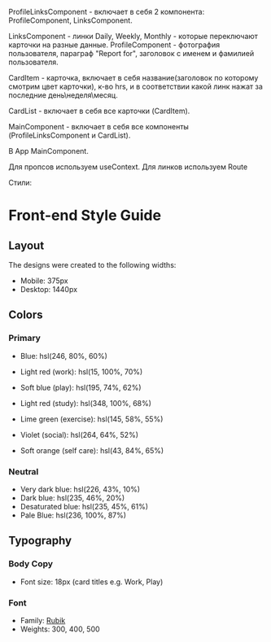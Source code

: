 ProfileLinksComponent - включает в себя 2 компонента: ProfileComponent, LinksComponent.

LinksComponent - линки Daily, Weekly, Monthly - которые переключают карточки на разные данные.
ProfileComponent - фотография пользователя, параграф "Report for", заголовок с именем и фамилией пользователя.

CardItem - карточка, включает в себя название(заголовок по которому смотрим цвет карточки), к-во hrs, и в соответствии какой линк нажат за последние день\неделя\месяц.

CardList - включает в себя все карточки (CardItem).

MainComponent - включает в себя все компоненты (ProfileLinksComponent и CardList).

В App MainComponent.

Для пропсов используем useContext.
Для линков используем Route

Стили:

# Front-end Style Guide

## Layout

The designs were created to the following widths:

- Mobile: 375px
- Desktop: 1440px

## Colors

### Primary

- Blue: hsl(246, 80%, 60%)

- Light red (work): hsl(15, 100%, 70%)
- Soft blue (play): hsl(195, 74%, 62%)
- Light red (study): hsl(348, 100%, 68%)
- Lime green (exercise): hsl(145, 58%, 55%)
- Violet (social): hsl(264, 64%, 52%)
- Soft orange (self care): hsl(43, 84%, 65%)

### Neutral

- Very dark blue: hsl(226, 43%, 10%)
- Dark blue: hsl(235, 46%, 20%)
- Desaturated blue: hsl(235, 45%, 61%)
- Pale Blue: hsl(236, 100%, 87%)

## Typography

### Body Copy

- Font size: 18px (card titles e.g. Work, Play)

### Font

- Family: [Rubik](https://fonts.google.com/specimen/Rubik)
- Weights: 300, 400, 500
